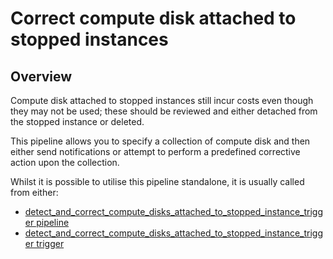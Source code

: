 # Correct compute disk attached to stopped instances

## Overview

Compute disk attached to stopped instances still incur costs even though they may not be used; these should be reviewed and either detached from the stopped instance or deleted.

This pipeline allows you to specify a collection of compute disk and then either send notifications or attempt to perform a predefined corrective action upon the collection.

Whilst it is possible to utilise this pipeline standalone, it is usually called from either:
- [detect_and_correct_compute_disks_attached_to_stopped_instance_trigger pipeline](https://hub.flowpipe.io/mods/turbot/aws_thrifty/pipelines/aws_thrifty.pipeline.detect_and_correct_compute_disks_attached_to_stopped_instance_trigger)
- [detect_and_correct_compute_disks_attached_to_stopped_instance_trigger trigger](https://hub.flowpipe.io/mods/turbot/aws_thrifty/triggers/aws_thrifty.trigger.query.detect_and_correct_compute_disks_attached_to_stopped_instance_trigger)